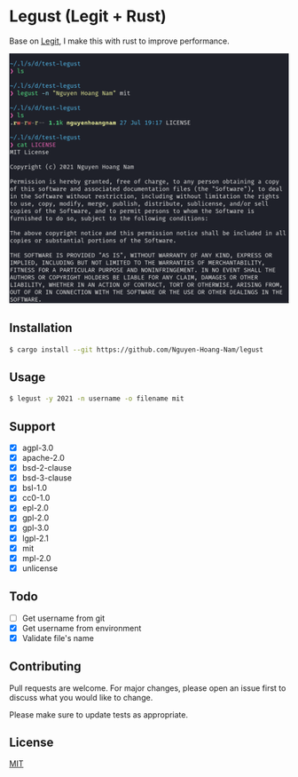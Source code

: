 # Legust (Legit + Rust)

Base on [Legit](https://github.com/captainsafia/legit), I make this with rust to improve performance.

![Screenshot](https://raw.githubusercontent.com/Nguyen-Hoang-Nam/readme-image/main/legust/screenshot.png)

## Installation

```bash
$ cargo install --git https://github.com/Nguyen-Hoang-Nam/legust
```

## Usage

```bash
$ legust -y 2021 -n username -o filename mit
```

## Support

- [x] agpl-3.0
- [x] apache-2.0
- [x] bsd-2-clause
- [x] bsd-3-clause
- [x] bsl-1.0
- [x] cc0-1.0
- [x] epl-2.0
- [x] gpl-2.0
- [x] gpl-3.0
- [x] lgpl-2.1
- [x] mit
- [x] mpl-2.0
- [x] unlicense

## Todo

- [ ] Get username from git
- [x] Get username from environment
- [x] Validate file's name

## Contributing

Pull requests are welcome. For major changes, please open an issue first to discuss what you would like to change.

Please make sure to update tests as appropriate.

## License

[MIT](https://choosealicense.com/licenses/mit/)
